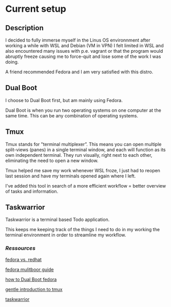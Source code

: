 # Current setup
## Description
I decided to fully immerse myself in the Linus OS environnment after working a while with WSL and Debian (VM in VPN) I felt limited in WSL and also encountered many issues with p.e. vagrant or that the program would abruptly freeze causing me to force-quit and lose some of the work I was doing.

A friend recommended Fedora and I am very satisfied with this distro. 

## Dual Boot
I choose to Dual Boot first, but am mainly using Fedora.

Dual Boot is when you run two operating systems on one computer at the same time. This can be any combination of operating systems.

## Tmux
Tmux stands for "terminal multiplexer”. This means you can open multiple split-views (panes) in a single terminal window, and each will function as its own independent terminal. They run visually, right next to each other, eliminating the need to open a new window.

Tmux helped me save my work whenever WSL froze, I just had to reopen last session and have my terminals opened again where I left.

I've added this tool in search of a more efficient workflow = better overview of tasks and information.


## Taskwarrior

Taskwarrior is a terminal based Todo application. 

This keeps me keeping track of the things I need to do in my working the terminal environment in order to streamline my workflow.

### *Ressources*

[fedora vs. redhat](https://itsfoss.com/fedora-vs-red-hat/)

[fedora mulitboor guide](https://docs.fedoraproject.org/en-US/Fedora/22/html/Multiboot_Guide/index.html)

[how to Dual Boot fedora](https://itsfoss.com/dual-boot-fedora-windows/)

[gentle introduction to tmux](https://www.hamvocke.com/blog/a-quick-and-easy-guide-to-tmux/)

[taskwarrior](https://taskwarrior.org/)